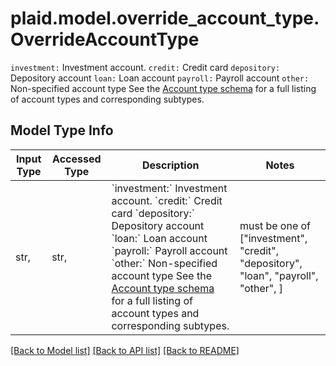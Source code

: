 # plaid.model.override_account_type.OverrideAccountType

`investment:` Investment account.  `credit:` Credit card  `depository:` Depository account  `loan:` Loan account  `payroll:` Payroll account  `other:` Non-specified account type  See the [Account type schema](https://plaid.com/docs/api/accounts#account-type-schema) for a full listing of account types and corresponding subtypes.

## Model Type Info
Input Type | Accessed Type | Description | Notes
------------ | ------------- | ------------- | -------------
str,  | str,  | &#x60;investment:&#x60; Investment account.  &#x60;credit:&#x60; Credit card  &#x60;depository:&#x60; Depository account  &#x60;loan:&#x60; Loan account  &#x60;payroll:&#x60; Payroll account  &#x60;other:&#x60; Non-specified account type  See the [Account type schema](https://plaid.com/docs/api/accounts#account-type-schema) for a full listing of account types and corresponding subtypes. | must be one of ["investment", "credit", "depository", "loan", "payroll", "other", ] 

[[Back to Model list]](../../README.md#documentation-for-models) [[Back to API list]](../../README.md#documentation-for-api-endpoints) [[Back to README]](../../README.md)

